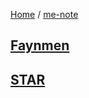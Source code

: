 [Home](https://mengxianbin.github.io) /
[me-note](https://mengxianbin.github.io/me-note/content)

## [Faynmen](https://mengxianbin.github.io/me-note/content/Faynmen)

## [STAR](https://mengxianbin.github.io/me-note/content/STAR)
